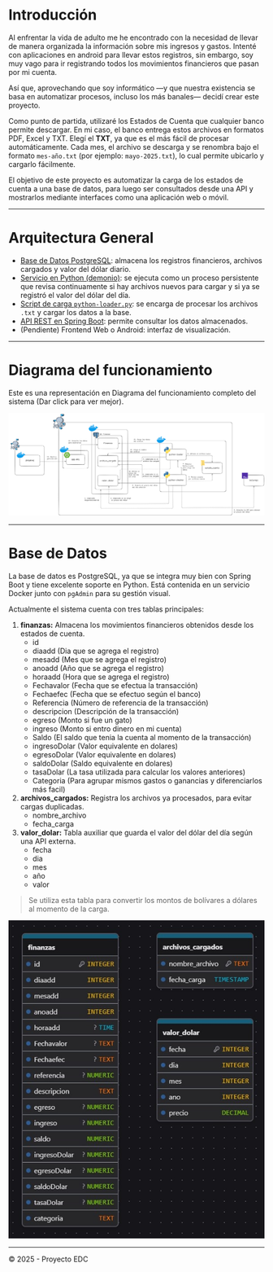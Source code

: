 # Introducción
Al enfrentar la vida de adulto me he encontrado con la necesidad de llevar de manera organizada la información sobre mis ingresos y gastos. Intenté con aplicaciones en android para llevar estos registros, sin embargo, soy muy vago para ir registrando todos los movimientos financieros que pasan por mi cuenta.

Así que, aprovechando que soy informático —y que nuestra existencia se basa en automatizar procesos, incluso los más banales— decidí crear este proyecto.

Como punto de partida, utilizaré los Estados de Cuenta que cualquier banco permite descargar. En mi caso, el banco entrega estos archivos en formatos PDF, Excel y TXT. Elegí el **TXT**, ya que es el más fácil de procesar automáticamente. Cada mes, el archivo se descarga y se renombra bajo el formato `mes-año.txt` (por ejemplo: `mayo-2025.txt`), lo cual permite ubicarlo y cargarlo fácilmente.

El objetivo de este proyecto es automatizar la carga de los estados de cuenta a una base de datos, para luego ser consultados desde una API y mostrarlos mediante interfaces como una aplicación web o móvil.

---

# Arquitectura General
- [Base de Datos PostgreSQL](#base-de-datos): almacena los registros financieros, archivos cargados y valor del dólar diario.
- [Servicio en Python (demonio)](./carga-datos/): se ejecuta como un proceso persistente que revisa continuamente si hay archivos nuevos para cargar y si ya se registró el valor del dólar del día.
- [Script de carga `python-loader.py`](./carga-datos/): se encarga de procesar los archivos `.txt` y cargar los datos a la base.
- [API REST en Spring Boot](./api/): permite consultar los datos almacenados.
- (Pendiente) Frontend Web o Android: interfaz de visualización.

---

# Diagrama del funcionamiento
Este es una representación en Diagrama del funcionamiento completo del sistema (Dar click para ver mejor).

![Diagrama-EDC-Loader-V1](media/Diagrama-V1.png)


---

# Base de Datos
La base de datos es PostgreSQL, ya que se integra muy bien con Spring Boot y tiene excelente soporte en Python. Está contenida en un servicio Docker junto con `pgAdmin` para su gestión visual.

Actualmente el sistema cuenta con tres tablas principales:
1. **finanzas:** Almacena los movimientos financieros obtenidos desde los estados de cuenta.
   - id
   - diaadd (Dia que se agrega el registro)
   - mesadd (Mes que se agrega el registro)
   - anoadd (Año que se agrega el registro)
   - horaadd (Hora que se agrega el registro)
   - Fechavalor (Fecha que se efectua la transacción)
   - Fechaefec (Fecha que se efectuo según el banco)
   - Referencia (Número de referencia de la transacción)
   - descripcion (Descripción de la transacción)
   - egreso (Monto si fue un gato)
   - ingreso (Monto si entro dinero en mi cuenta)
   - Saldo (El saldo que tenia la cuenta al momento de la transacción)
   - ingresoDolar (Valor equivalente en dolares)
   - egresoDolar (Valor equivalente en dolares)
   - saldoDolar (Saldo equivalente en dolares)
   - tasaDolar (La tasa utilizada para calcular los valores anteriores)
   - Categoria (Para agrupar mismos gastos o ganancias y diferenciarlos más facil)
2. **archivos_cargados:** Registra los archivos ya procesados, para evitar cargas duplicadas.
   - nombre_archivo
   - fecha_carga
3. **valor_dolar:** Tabla auxiliar que guarda el valor del dólar del día según una API externa.
   - fecha
   - dia
   - mes
   - año
   - valor
>Se utiliza esta tabla para convertir los montos de bolívares a dólares al momento de la carga.

![diagrama ER](media/ER-Project-Finanzas.jpeg)

---

© 2025 - Proyecto EDC